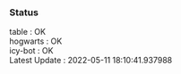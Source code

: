 ### Status


table : OK  
hogwarts : OK  
icy-bot : OK  
Latest Update : 2022-05-11 18:10:41.937988
